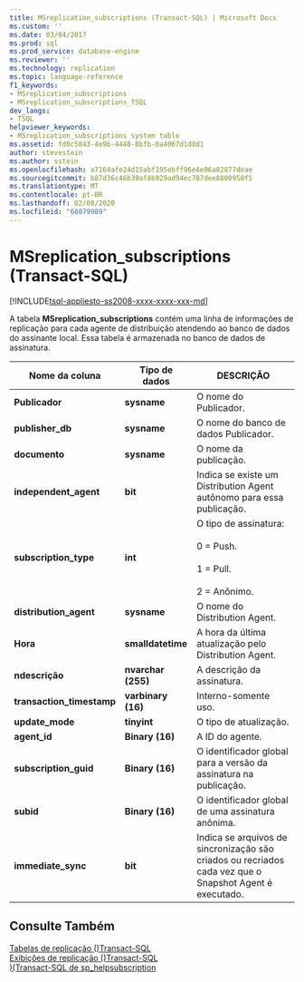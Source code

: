```yaml
---
title: MSreplication_subscriptions (Transact-SQL) | Microsoft Docs
ms.custom: ''
ms.date: 03/04/2017
ms.prod: sql
ms.prod_service: database-engine
ms.reviewer: ''
ms.technology: replication
ms.topic: language-reference
f1_keywords:
- MSreplication_subscriptions
- MSreplication_subscriptions_TSQL
dev_langs:
- TSQL
helpviewer_keywords:
- MSreplication_subscriptions system table
ms.assetid: fd0c5843-4e9b-4448-8bfb-0a4067d1d8d1
author: stevestein
ms.author: sstein
ms.openlocfilehash: a7164afe24d15abf195ebff96e4e96a82877deae
ms.sourcegitcommit: b87d36c46b39af8b929ad94ec707dee8800950f5
ms.translationtype: MT
ms.contentlocale: pt-BR
ms.lasthandoff: 02/08/2020
ms.locfileid: "68079989"
---
```

# <a name="msreplication_subscriptions-transact-sql"></a>MSreplication_subscriptions (Transact-SQL)
[!INCLUDE[tsql-appliesto-ss2008-xxxx-xxxx-xxx-md](../../includes/tsql-appliesto-ss2008-xxxx-xxxx-xxx-md.md)]

  A tabela **MSreplication_subscriptions** contém uma linha de informações de replicação para cada agente de distribuição atendendo ao banco de dados do assinante local. Essa tabela é armazenada no banco de dados de assinatura.  
  
|Nome da coluna|Tipo de dados|DESCRIÇÃO|  
|-----------------|---------------|-----------------|  
|**Publicador**|**sysname**|O nome do Publicador.|  
|**publisher_db**|**sysname**|O nome do banco de dados Publicador.|  
|**documento**|**sysname**|O nome da publicação.|  
|**independent_agent**|**bit**|Indica se existe um Distribution Agent autônomo para essa publicação.|  
|**subscription_type**|**int**|O tipo de assinatura:<br /><br /> 0 = Push.<br /><br /> 1 = Pull.<br /><br /> 2 = Anônimo.|  
|**distribution_agent**|**sysname**|O nome do Distribution Agent.|  
|**Hora**|**smalldatetime**|A hora da última atualização pelo Distribution Agent.|  
|**ndescrição**|**nvarchar (255)**|A descrição da assinatura.|  
|**transaction_timestamp**|**varbinary (16)**|Interno-somente uso.|  
|**update_mode**|**tinyint**|O tipo de atualização.|  
|**agent_id**|**Binary (16)**|A ID do agente.|  
|**subscription_guid**|**Binary (16)**|O identificador global para a versão da assinatura na publicação.|  
|**subid**|**Binary (16)**|O identificador global de uma assinatura anônima.|  
|**immediate_sync**|**bit**|Indica se arquivos de sincronização são criados ou recriados cada vez que o Snapshot Agent é executado.|  
  
## <a name="see-also"></a>Consulte Também  
 [Tabelas de replicação &#40;&#41;Transact-SQL](../../relational-databases/system-tables/replication-tables-transact-sql.md)   
 [Exibições de replicação &#40;&#41;Transact-SQL](../../relational-databases/system-views/replication-views-transact-sql.md)   
 [&#41;&#40;Transact-SQL de sp_helpsubscription](../../relational-databases/system-stored-procedures/sp-helpsubscription-transact-sql.md)  
  
  

